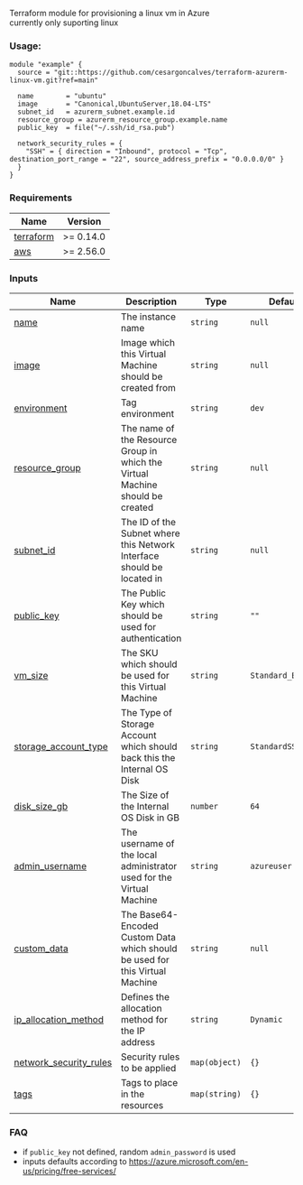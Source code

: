 Terraform module for provisioning a linux vm in Azure  
currently only suporting linux

### Usage:

```hcl
module "example" {
  source = "git::https://github.com/cesargoncalves/terraform-azurerm-linux-vm.git?ref=main"

  name        = "ubuntu"
  image       = "Canonical,UbuntuServer,18.04-LTS"
  subnet_id   = azurerm_subnet.example.id
  resource_group = azurerm_resource_group.example.name
  public_key  = file("~/.ssh/id_rsa.pub")

  network_security_rules = {
    "SSH" = { direction = "Inbound", protocol = "Tcp", destination_port_range = "22", source_address_prefix = "0.0.0.0/0" }
  }
}
```

### Requirements

| Name | Version |
|------|---------|
| <a name="requirement_terraform"></a> [terraform](#requirement\_terraform) | >= 0.14.0 |
| <a name="requirement_aws"></a> [aws](#requirement\_aws) | >= 2.56.0 |

### Inputs

| Name | Description | Type | Default | Required |
|------|-------------|------|---------|:--------:|
| <a name="input_name"></a> [name](#input\_name) | The instance name | `string` | `null` | yes |
| <a name="input_image"></a> [image](#input\_image) | Image which this Virtual Machine should be created from | `string` | `null` | yes |
| <a name="input_environment"></a> [environment](#input\_environment) | Tag environment | `string` | `dev` | no |
| <a name="input_resource_group"></a> [resource_group](#input\_resource\_group) | The name of the Resource Group in which the Virtual Machine should be created | `string` | `null` | yes |
| <a name="input_subnet_id"></a> [subnet_id](#input\_subnet\_id) | The ID of the Subnet where this Network Interface should be located in | `string` | `null` | yes |
| <a name="input_public_key"></a> [public_key](#input\_public\_key) | The Public Key which should be used for authentication | `string` | `""` | no |
| <a name="input_vm_size"></a> [vm_size](#input\_vm\_size) | The SKU which should be used for this Virtual Machine | `string` | `Standard_B1s` | no |
| <a name="input_storage_account_type"></a> [storage_account_type](#input\_storage\_account\_type) | The Type of Storage Account which should back this the Internal OS Disk | `string` | `StandardSSD_LRS` | no |
| <a name="input_disk_size_gb"></a> [disk_size_gb](#input\_disk\_size\_gb) | The Size of the Internal OS Disk in GB | `number` | `64` | no |
| <a name="input_admin_username"></a> [admin_username](#input\_admin\_username) | The username of the local administrator used for the Virtual Machine | `string` | `azureuser` | no |
| <a name="input_custom_data"></a> [custom_data](#input\_custom\_data) | The Base64-Encoded Custom Data which should be used for this Virtual Machine | `string` | `null` | no |
| <a name="input_ip_allocation_method"></a> [ip_allocation_method](#input\_ip\_allocation\_method) |  Defines the allocation method for the IP address | `string` | `Dynamic` | no |
| <a name="input_network_security_rules"></a> [network_security_rules](#input\_network\_security\_rules) | Security rules to be applied | `map(object)` | `{}` | no |
| <a name="input_tags"></a> [tags](#input\_tags) | Tags to place in the resources | `map(string)` | `{}` | no |

### FAQ
* if `public_key` not defined, random `admin_password` is used
* inputs defaults according to https://azure.microsoft.com/en-us/pricing/free-services/

